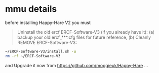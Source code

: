# mmu details
before installing Happy-Hare V2 you must

  > Uninstall the old ercf ERCF-Software-V3 (if you already have it):
  > (a) backup your old ercf_***.cfg files for future reference,
  > (b) Cleanly REMOVE ERCF-Software-V3:
```bash
~/ERCF-Software-V3/install.sh -u
rm -rf ~/ERCF-Software-V3
```


and Upgrade it now from https://github.com/moggieuk/Happy-Hare
...
